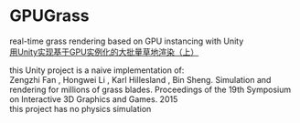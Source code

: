 # GPUGrass
real-time grass rendering based on GPU instancing with Unity  
[用Unity实现基于GPU实例化的大批量草地渲染（上）](https://www.jianshu.com/p/001fd20270d7)  
  
this Unity project is a naive implementation of:  
Zengzhi Fan , Hongwei Li , Karl Hillesland , Bin Sheng. Simulation and rendering for millions of grass blades. Proceedings of the 19th Symposium on Interactive 3D Graphics and Games. 2015  
this project has no physics simulation
